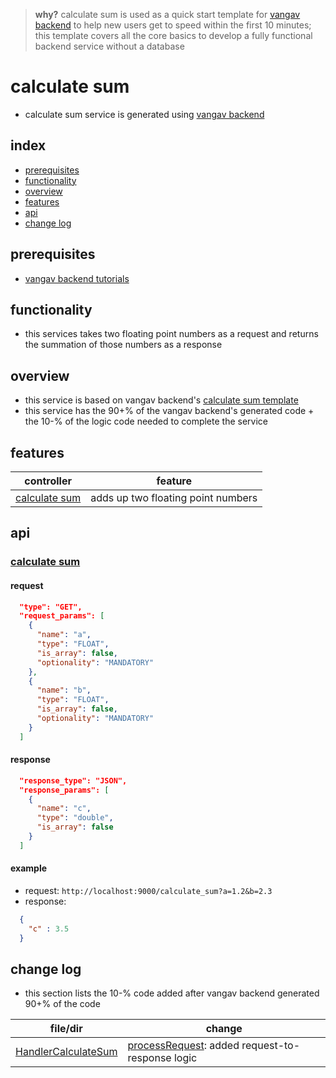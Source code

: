 
> **why?** calculate sum is used as a quick start template for [vangav backend](https://github.com/vangav/vos_backend) to help new users get to speed within the first 10 minutes; this template covers all the core basics to develop a fully functional backend service without a database

# calculate sum

+ calculate sum service is generated using [vangav backend](https://github.com/vangav/vos_backend)

## index

+ [prerequisites](https://github.com/vangav/vos_calculate_sum/blob/master/README.md#prerequisites)
+ [functionality](https://github.com/vangav/vos_calculate_sum/blob/master/README.md#functionality)
+ [overview](https://github.com/vangav/vos_calculate_sum/blob/master/README.md#overview)
+ [features](https://github.com/vangav/vos_calculate_sum/blob/master/README.md#features)
+ [api](https://github.com/vangav/vos_calculate_sum/blob/master/README.md#api)
+ [change log](https://github.com/vangav/vos_calculate_sum/blob/master/README.md#change-log)

## prerequisites

+ [vangav backend tutorials](https://github.com/vangav/vos_backend)

## functionality

+ this services takes two floating point numbers as a request and returns the summation of those numbers as a response

## overview

+ this service is based on vangav backend's [calculate sum template](https://github.com/vangav/vos_backend/tree/master/vangav_backend_templates/vos_calculate_sum)
+ this service has the 90+% of the vangav backend's generated code + the 10-% of the logic code needed to complete the service

## features

| controller | feature |
| ---------- | ------- |
| [calculate sum](https://github.com/vangav/vos_calculate_sum/tree/master/app/com/vangav/vos_calculate_sum/controllers/calculate_sum) | adds up two floating point numbers |

## api

### [calculate sum](https://github.com/vangav/vos_calculate_sum/tree/master/app/com/vangav/vos_calculate_sum/controllers/calculate_sum)

#### request

```json
  "type": "GET",
  "request_params": [
    {
      "name": "a",
      "type": "FLOAT",
      "is_array": false,
      "optionality": "MANDATORY"
    },
    {
      "name": "b",
      "type": "FLOAT",
      "is_array": false,
      "optionality": "MANDATORY"
    }
  ]
```

#### response

```json
  "response_type": "JSON",
  "response_params": [
    {
      "name": "c",
      "type": "double",
      "is_array": false
    }
  ]
```

#### example

+ request: `http://localhost:9000/calculate_sum?a=1.2&b=2.3`
+ response:
```json
  {
    "c" : 3.5
  }
```

## change log

+ this section lists the 10-% code added after vangav backend generated 90+% of the code

| file/dir | change |
| -------- | ------ |
| [HandlerCalculateSum](https://github.com/vangav/vos_calculate_sum/blob/master/app/com/vangav/vos_calculate_sum/controllers/calculate_sum/HandlerCalculateSum.java) | [processRequest](https://github.com/vangav/vos_calculate_sum/blob/master/app/com/vangav/vos_calculate_sum/controllers/calculate_sum/HandlerCalculateSum.java#L86): added request-to-response logic |
